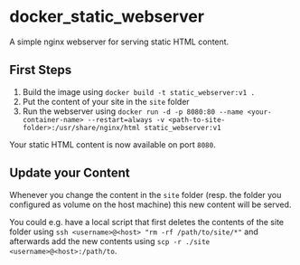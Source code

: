# docker_static_webserver
A simple nginx webserver for serving static HTML content. 

## First Steps
1. Build the image using `docker build -t static_webserver:v1 .`
1. Put the content of your site in the `site` folder
1. Run the webserver using `docker run -d -p 8080:80 --name <your-container-name> --restart=always -v <path-to-site-folder>:/usr/share/nginx/html static_webserver:v1`

Your static HTML content is now available on port `8080`.

## Update your Content
Whenever you change the content in the `site` folder (resp. the folder you configured as volume on the host machine)
this new content will be served.

You could e.g. have a local script that first deletes the contents of the site folder using `ssh <username>@<host> "rm -rf /path/to/site/*"`
and afterwards add the new contents using `scp -r ./site <username>@<host>:/path/to`.
